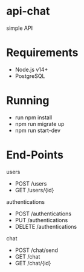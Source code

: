# api-chat
simple API 

# Requirements
<ul>
<li>Node.js v14+</li>
<li>PostgreSQL</li>
</ul>

# Running
<ul>
 <li>run npm install</li>
 <li>npm run migrate up</li>
 <li>npm run start-dev</li> 
</ul>

# End-Points
<p>users</p>
<div>
 <ul>
  <li>POST /users</li>
  <li>GET /users/{id}</li>
 </ul>
</div>
<p>authentications</p>
<div>
<ul>
  <li>POST /authentications</li>
  <li>PUT /authentications</li>
  <li>DELETE /authentications</li>
</ul>
  </div>
<p> chat </p>
<div>
<ul>
  <li>POST /chat/send</li>
  <li>GET /chat</li>
  <li>GET /chat/{id}</li>
</ul>
  </div>
